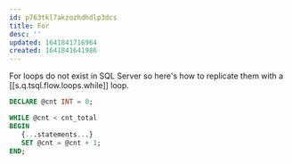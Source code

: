 ```yaml
---
id: p763tkl7akzozhdhdlp3dcs
title: For
desc: ''
updated: 1641841716964
created: 1641841641986
---
```


For loops do not exist in SQL Server so here's how to replicate them with a [[s.q.tsql.flow.loops.while]] loop.

```sql
DECLARE @cnt INT = 0;

WHILE @cnt < cnt_total
BEGIN
   {...statements...}
   SET @cnt = @cnt + 1;
END;
```
